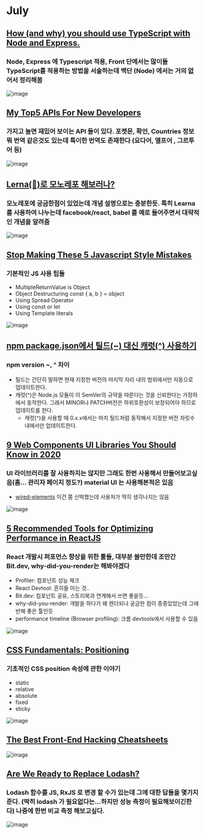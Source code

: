 # July

## [How (and why) you should use TypeScript with Node and Express.](https://medium.com/javascript-in-plain-english/typescript-with-node-and-express-js-why-when-and-how-eb6bc73edd5d)
### Node, Express 에 Typescript 적용, Front 단에서는 많이들 TypeScript를 적용하는 방법을 서술하는데 백단 (Node) 에서는 거의 없어서 정리해봄
![image](https://miro.medium.com/max/816/1*mn6bOs7s6Qbao15PMNRyOA.png)

## [My Top5 APIs For New Developers](https://medium.com/swlh/my-top-5-apis-for-new-developers-5191031da102)
### 가지고 놀면 재밌어 보이는 API 들이 있다. 포켓몬, 확언, Countries 정보 뭐 번역 같은것도 있는데 특이한 번역도 존재한다 (요다어, 엘프어 , 그르투어 등)
![image](https://miro.medium.com/max/1200/0*Bz9d-NmoXSWp8S-7)

## [Lerna(🐉)로 모노레포 해보러나?](https://medium.com/jung-han/lerna-%EB%A1%9C-%EB%AA%A8%EB%85%B8%EB%A0%88%ED%8F%AC-%ED%95%B4%EB%B3%B4%EB%9F%AC%EB%82%98-34c8e008106a)
### 모노레포에 궁금한점이 있었는데 개념 설명으로는 충분한듯. 특히 Learna 를 사용하여 나누는데 facebook/react, babel 를 예로 들어주면서 대략적인 개념을 알려줌
![image](https://miro.medium.com/max/1200/1*LpiRLeQ4szeN4kvsv8G50A.png)

## [Stop Making These 5 Javascript Style Mistakes](https://medium.com/the-dev-caf%C3%A9/stop-making-these-5-javascript-style-mistakes-7b352e1b47e3)
### 기본적인 JS 사용 팁들
- MultipleReturnValue is Object
- Object Destructuring const { a, b } = object
- Using Spread Operator
- Using const or let
- Using Template literals

![image](https://miro.medium.com/max/1200/1*YTbg4BSH0bV8w08Jp9P1rA.png)

## [npm package.json에서 틸드(~) 대신 캐럿(^) 사용하기](https://blog.outsider.ne.kr/1041)
### npm version ~, ^ 차이
- 틸드는 간단히 말하면 현재 지정한 버전의 마지막 자리 내의 범위에서만 자동으로 업데이트한다.
- 캐럿(^)은 Node.js 모듈이 이 SemVer의 규약을 따른다는 것을 신뢰한다는 가정하에서 동작한다. 그래서 MINOR나 PATCH버전은 하위호환성이 보장되어야 하므로 업데이트를 한다.
    - 캐럿(^)을 사용할 때 0.x.x에서는 마치 틸드처럼 동작해서 지정한 버전 자릿수 내에서만 업데이트한다.

## [9 Web Components UI Libraries You Should Know in 2020](https://blog.bitsrc.io/9-web-component-ui-libraries-you-should-know-in-2019-9d4476c3f103)
### UI 라이브러리를 잘 사용하지는 않지만 그래도 한번 사용해서 만들어보고싶음(흠... 관리자 페이지 정도?) material UI 는 사용해본적은 있음
- [wired-elements](https://github.com/rough-stuff/wired-elements) 이건 쫌 신박했는데 사용처가 딱히 생각나지는 않음

![image](https://miro.medium.com/max/1200/1*-zkpV1IfOv-1dux6ZqWBCQ.png)

## [5 Recommended Tools for Optimizing Performance in ReactJS](https://blog.bitsrc.io/5-recommended-tools-for-optimizing-performance-in-reactjs-29eb2a3ec46d)
### React 개발시 퍼포먼스 향상을 위한 툴들, 대부분 쓸만한데 조만간 Bit.dev, why-did-you-render는 해봐야겠다
- Profiler: 컴포넌트 성능 체크
- React Devtool: 흔히들 아는 것..
- Bit.dev: 컴포넌트 공유, 스토리북과 연계해서 쓰면 좋을듯...
- why-did-you-render: 개발을 하다가 왜 렌더되나 궁금한 점이 종종있었는데 그에 반해 좋은 툴인듯
- performance timeline (Browser profiling): 크롬 devtools에서 사용할 수 있음

![image](https://miro.medium.com/max/1200/1*OHKkkF6_E_Lnv0J92GawxA.jpeg)

## [CSS Fundamentals: Positioning](https://itnext.io/css-fundamentals-positioning-b0d60a0fdd3b)
### 기초적인 CSS position 속성에 관한 이야기
- static
- relative
- absolute
- fixed
- sticky

![image](https://miro.medium.com/max/706/1*ed7s2wQhYEECtXVO_UsLuw.png)

## [The Best Front-End Hacking Cheatsheets](https://medium.com/better-programming/modern-frontend-hacking-cheatsheets-df9c2566c72a)

![image](https://miro.medium.com/max/1200/1*sqkshvsmr7hN4Ab2A7GJzg.png)

## [Are We Ready to Replace Lodash?](https://medium.com/swlh/are-we-ready-to-replace-lodash-60cd651f6c58)
### Lodash 함수를 JS, RxJS 로 변경 할 수가 있는데 그에 대한 답들을 몇가지 준다. (딱히 lodash 가 필요없다는...하지만 성능 측정이 필요해보이긴한다) 나중에 한번 비교 측정 해보고싶다.

![image](https://miro.medium.com/max/1200/1*imc9NN78swgXUdqUPFAmKg.jpeg)